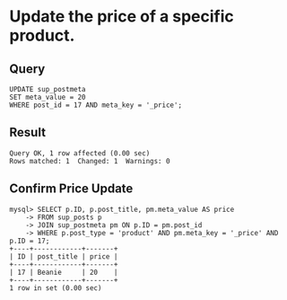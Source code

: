 # Update the price of a specific product.

## Query

```
UPDATE sup_postmeta
SET meta_value = 20
WHERE post_id = 17 AND meta_key = '_price';

```

## Result

```
Query OK, 1 row affected (0.00 sec)
Rows matched: 1  Changed: 1  Warnings: 0
```

## Confirm Price Update

```
mysql> SELECT p.ID, p.post_title, pm.meta_value AS price
    -> FROM sup_posts p
    -> JOIN sup_postmeta pm ON p.ID = pm.post_id
    -> WHERE p.post_type = 'product' AND pm.meta_key = '_price' AND p.ID = 17;
+----+------------+-------+
| ID | post_title | price |
+----+------------+-------+
| 17 | Beanie     | 20    |
+----+------------+-------+
1 row in set (0.00 sec)
```
